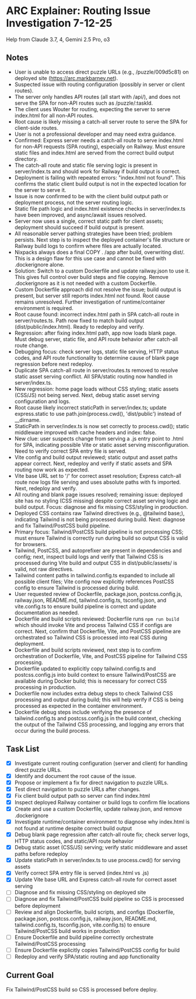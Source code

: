 # ARC Explainer: Routing Issue Investigation 7-12-25
Help from Claude 3.7, 4, Gemini 2.5 Pro, o3

## Notes
- User is unable to access direct puzzle URLs (e.g., /puzzle/009d5c81) on deployed site (https://arc.markbarney.net).
- Suspected issue with routing configuration (possibly in server or client routes).
- The server only handles API routes (all start with /api/), and does not serve the SPA for non-API routes such as /puzzle/:taskId.
- The client uses Wouter for routing, expecting the server to serve index.html for all non-API routes.
- Root cause is likely missing a catch-all server route to serve the SPA for client-side routes.
- User is not a professional developer and may need extra guidance.
- Confirmed: Express server needs a catch-all route to serve index.html for non-API requests (SPA routing), especially on Railway. Must ensure static files and index.html are served from the correct build output directory.
- The catch-all route and static file serving logic is present in server/index.ts and should work for Railway if build output is correct.
- Deployment is failing with repeated errors: "index.html not found". This confirms the static client build output is not in the expected location for the server to serve it.
- Issue is now confirmed to be with the client build output path or deployment process, not the server routing logic.
- Static file path logic and index.html existence checks in server/index.ts have been improved, and async/await issues resolved.
- Server now uses a single, correct static path for client assets; deployment should succeed if build output is present.
- All reasonable server pathing strategies have been tried; problem persists. Next step is to inspect the deployed container's file structure or Railway build logs to confirm where files are actually located.
- Nixpacks always does a final COPY . /app after build, overwriting dist/. This is a design flaw for this use case and cannot be fixed with .dockerignore alone.
- Solution: Switch to a custom Dockerfile and update railway.json to use it. This gives full control over build steps and file copying. Remove .dockerignore as it is not needed with a custom Dockerfile.
- Custom Dockerfile approach did not resolve the issue; build output is present, but server still reports index.html not found. Root cause remains unresolved. Further investigation of runtime/container environment is required.
- Root cause found: incorrect index.html path in SPA catch-all route in server/routes.ts. Path now fixed to match build output (dist/public/index.html). Ready to redeploy and verify.
- Regression: after fixing index.html path, app now loads blank page. Must debug server, static file, and API route behavior after catch-all route change.
- Debugging focus: check server logs, static file serving, HTTP status codes, and API route functionality to determine cause of blank page regression before next redeploy.
- Duplicate SPA catch-all route in server/routes.ts removed to resolve static asset serving conflict. All SPA/static routing now handled in server/index.ts.
- New regression: home page loads without CSS styling; static assets (CSS/JS) not being served. Next, debug static asset serving configuration and logs.
- Root cause likely incorrect staticPath in server/index.ts; update express.static to use path.join(process.cwd(), 'dist/public') instead of __dirname.
- StaticPath in server/index.ts is now set correctly to process.cwd(); static middleware improved with cache headers and index: false.
- New clue: user suspects change from serving a .js entry point to .html for SPA, indicating possible Vite or static asset serving misconfiguration. Need to verify correct SPA entry file is served.
- Vite config and build output reviewed; static output and asset paths appear correct. Next, redeploy and verify if static assets and SPA routing now work as expected.
- Vite base URL set to '/' for correct asset resolution; Express catch-all route now logs file serving and uses absolute paths with fs imported. Next, redeploy and verify.
- All routing and blank page issues resolved; remaining issue: deployed site has no styling (CSS missing) despite correct asset serving logic and build output. Focus: diagnose and fix missing CSS/styling in production.
- Deployed CSS contains raw Tailwind directives (e.g., @tailwind base;), indicating Tailwind is not being processed during build. Next: diagnose and fix Tailwind/PostCSS build pipeline.
- Primary focus: Tailwind/PostCSS build pipeline is not processing CSS; must ensure Tailwind is correctly run during build so output CSS is valid for browsers.
- Tailwind, PostCSS, and autoprefixer are present in dependencies and config; next, inspect build logs and verify that Tailwind CSS is processed during Vite build and output CSS in dist/public/assets/ is valid, not raw directives.
- Tailwind content paths in tailwind.config.ts expanded to include all possible client files; Vite config now explicitly references PostCSS config to ensure Tailwind is processed during build.
- User requested review of Dockerfile, package.json, postcss.config.js, railway.json, README.md, tailwind.config.ts, tsconfig.json, and vite.config.ts to ensure build pipeline is correct and update documentation as needed.
- Dockerfile and build scripts reviewed: Dockerfile runs `npm run build` which should invoke Vite and process Tailwind CSS if configs are correct. Next, confirm that Dockerfile, Vite, and PostCSS pipeline are orchestrated so Tailwind CSS is processed into real CSS during deployment.
- Dockerfile and build scripts reviewed, next step is to confirm orchestration of Dockerfile, Vite, and PostCSS pipeline for Tailwind CSS processing.
- Dockerfile updated to explicitly copy tailwind.config.ts and postcss.config.js into build context to ensure Tailwind/PostCSS are available during Docker build; this is necessary for correct CSS processing in production.
- Dockerfile now includes extra debug steps to check Tailwind CSS processing and output during build; this will help verify if CSS is being processed as expected in the container environment.
- Dockerfile debug steps include verifying the presence of tailwind.config.ts and postcss.config.js in the build context, checking the output of the Tailwind CSS processing, and logging any errors that occur during the build process.

## Task List
- [x] Investigate current routing configuration (server and client) for handling direct puzzle URLs.
- [x] Identify and document the root cause of the issue.
- [x] Propose or implement a fix for direct navigation to puzzle URLs.
- [x] Test direct navigation to puzzle URLs after changes.
- [x] Fix client build output path so server can find index.html
- [x] Inspect deployed Railway container or build logs to confirm file locations
- [x] Create and use a custom Dockerfile, update railway.json, and remove .dockerignore
- [x] Investigate runtime/container environment to diagnose why index.html is not found at runtime despite correct build output
- [x] Debug blank page regression after catch-all route fix; check server logs, HTTP status codes, and static/API route behavior
- [x] Debug static asset (CSS/JS) serving; verify static middleware and asset paths before redeploy
- [x] Update staticPath in server/index.ts to use process.cwd() for serving assets
- [x] Verify correct SPA entry file is served (index.html vs .js)
- [x] Update Vite base URL and Express catch-all route for correct asset serving
- [ ] Diagnose and fix missing CSS/styling on deployed site
- [ ] Diagnose and fix Tailwind/PostCSS build pipeline so CSS is processed before deployment
- [ ] Review and align Dockerfile, build scripts, and configs (Dockerfile, package.json, postcss.config.js, railway.json, README.md, tailwind.config.ts, tsconfig.json, vite.config.ts) to ensure Tailwind/PostCSS build works in production
- [ ] Ensure Dockerfile and build pipeline correctly orchestrate Tailwind/PostCSS processing
- [ ] Ensure Dockerfile explicitly copies Tailwind/PostCSS config for build
- [ ] Redeploy and verify SPA/static routing and app functionality

## Current Goal
Fix Tailwind/PostCSS build so CSS is processed before deploy.